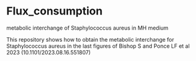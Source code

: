 # Flux_consumption
metabolic interchange of Staphylococcus aureus in MH medium


This repository shows how to obtain the metabolic interchange for Staphylococcus aureus in the last figures of Bishop S and Ponce LF et al 2023 (10.1101/2023.08.16.551807)
